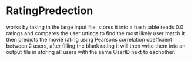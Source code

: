 # RatingPredection

works by taking in the large input file, stores it into a hash table reads 0.0 ratings and compares the user ratings to find the most likely user match it then predicts the movie rating using Pearsons correlation coefficient between 2 users, after filling the blank rating it will then write them into an output file in storing all users with the same UserID next to eachother.
